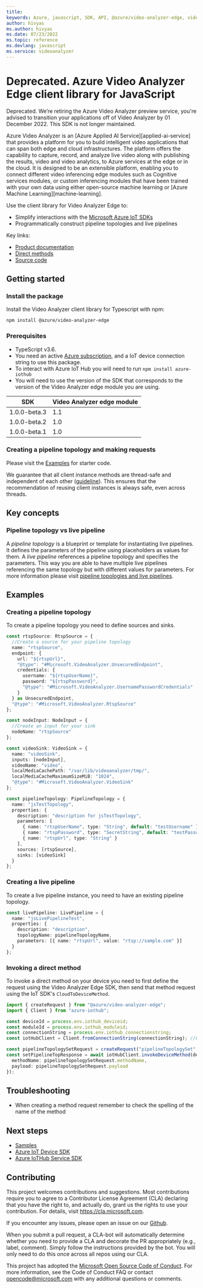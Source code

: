 ```yaml
---
title: 
keywords: Azure, javascript, SDK, API, @azure/video-analyzer-edge, videoanalyzer
author: hivyas
ms.author: hivyas
ms.date: 07/23/2022
ms.topic: reference
ms.devlang: javascript
ms.service: videoanalyzer
---
```

# Deprecated. Azure Video Analyzer Edge client library for JavaScript

Deprecated. We’re retiring the Azure Video Analyzer preview service, you're advised to transition your applications off of Video Analyzer by 01 December 2022. This SDK is not longer maintained.

Azure Video Analyzer is an [Azure Applied AI Service][applied-ai-service] that provides a platform for you to build intelligent video applications that can span both edge and cloud infrastructures. The platform offers the capability to capture, record, and analyze live video along with publishing the results, video and video analytics, to Azure services at the edge or in the cloud. It is designed to be an extensible platform, enabling you to connect different video inferencing edge modules such as Cognitive services modules, or custom inferencing modules that have been trained with your own data using either open-source machine learning or [Azure Machine Learning][machine-learning].

Use the client library for Video Analyzer Edge to:

- Simplify interactions with the [Microsoft Azure IoT SDKs](https://github.com/azure/azure-iot-sdks)
- Programmatically construct pipeline topologies and live pipelines

Key links:

- [Product documentation][doc_product]
- [Direct methods][doc_direct_methods]
- [Source code][source]

## Getting started

### Install the package

Install the Video Analyzer client library for Typescript with npm:

```bash
npm install @azure/video-analyzer-edge
```

### Prerequisites

- TypeScript v3.6.
- You need an active [Azure subscription][azure_sub], and a IoT device connection string to use this package.
- To interact with Azure IoT Hub you will need to run `npm install azure-iothub`
- You will need to use the version of the SDK that corresponds to the version of the Video Analyzer edge module you are using.

| SDK          | Video Analyzer edge module |
| ------------ | -------------------------- |
| 1.0.0-beta.3 | 1.1                        |
| 1.0.0-beta.2 | 1.0                        |
| 1.0.0-beta.1 | 1.0                        |

### Creating a pipeline topology and making requests

Please visit the [Examples](#examples) for starter code.

We guarantee that all client instance methods are thread-safe and independent of each other ([guideline](https://azure.github.io/azure-sdk/dotnet_introduction.html#dotnet-service-methods-thread-safety)). This ensures that the recommendation of reusing client instances is always safe, even across threads.

## Key concepts

### Pipeline topology vs live pipeline

A _pipeline topology_ is a blueprint or template for instantiating live pipelines. It defines the parameters of the pipeline using placeholders as values for them. A _live pipeline_ references a pipeline topology and specifies the parameters. This way you are able to have multiple live pipelines referencing the same topology but with different values for parameters. For more information please visit [pipeline topologies and live pipelines][doc_pipelines].

## Examples

### Creating a pipeline topology

To create a pipeline topology you need to define sources and sinks.

```typescript
const rtspSource: RtspSource = {
  //Create a source for your pipeline topology
  name: "rtspSource",
  endpoint: {
    url: "${rtspUrl}",
    "@type": "#Microsoft.VideoAnalyzer.UnsecuredEndpoint",
    credentials: {
      username: "${rtspUserName}",
      password: "${rtspPassword}",
      "@type": "#Microsoft.VideoAnalyzer.UsernamePasswordCredentials"
    }
  } as UnsecuredEndpoint,
  "@type": "#Microsoft.VideoAnalyzer.RtspSource"
};

const nodeInput: NodeInput = {
  //Create an input for your sink
  nodeName: "rtspSource"
};

const videoSink: VideoSink = {
  name: "videoSink",
  inputs: [nodeInput],
  videoName: "video",
  localMediaCachePath: "/var/lib/videoanalyzer/tmp/",
  localMediaCacheMaximumSizeMiB: "1024",
  "@type": "#Microsoft.VideoAnalyzer.VideoSink"
};

const pipelineTopology: PipelineTopology = {
  name: "jsTestTopology",
  properties: {
    description: "description for jsTestTopology",
    parameters: [
      { name: "rtspUserName", type: "String", default: "testUsername" },
      { name: "rtspPassword", type: "SecretString", default: "testPassword" },
      { name: "rtspUrl", type: "String" }
    ],
    sources: [rtspSource],
    sinks: [videoSink]
  }
};
```

### Creating a live pipeline

To create a live pipeline instance, you need to have an existing pipeline topology.

```typescript
const livePipeline: LivePipeline = {
  name: "jsLivePipelineTest",
  properties: {
    description: "description",
    topologyName: pipelineTopologyName,
    parameters: [{ name: "rtspUrl", value: "rtsp://sample.com" }]
  }
};
```

### Invoking a direct method

To invoke a direct method on your device you need to first define the request using the Video Analyzer Edge SDK, then send that method request using the IoT SDK's `CloudToDeviceMethod`.

```typescript
import { createRequest } from "@azure/video-analyzer-edge";
import { Client } from "azure-iothub";

const deviceId = process.env.iothub_deviceid;
const moduleId = process.env.iothub_moduleid;
const connectionString = process.env.iothub_connectionstring;
const iotHubClient = Client.fromConnectionString(connectionString); //Connect to your IoT Hub

const pipelineTopologySetRequest = createRequest("pipelineTopologySet", pipelineTopology);
const setPipelineTopResponse = await iotHubClient.invokeDeviceMethod(deviceId, moduleId, {
  methodName: pipelineTopologySetRequest.methodName,
  payload: pipelineTopologySetRequest.payload
});
```

## Troubleshooting

- When creating a method request remember to check the spelling of the name of the method

## Next steps

- [Samples][samples]
- [Azure IoT Device SDK][iot-device-sdk]
- [Azure IoTHub Service SDK][iot-hub-sdk]

## Contributing

This project welcomes contributions and suggestions. Most contributions require
you to agree to a Contributor License Agreement (CLA) declaring that you have
the right to, and actually do, grant us the rights to use your contribution.
For details, visit https://cla.microsoft.com.

If you encounter any issues, please open an issue on our [Github][github-page-issues].

When you submit a pull request, a CLA-bot will automatically determine whether
you need to provide a CLA and decorate the PR appropriately (e.g., label,
comment). Simply follow the instructions provided by the bot. You will only
need to do this once across all repos using our CLA.

This project has adopted the
[Microsoft Open Source Code of Conduct][code_of_conduct]. For more information,
see the Code of Conduct FAQ or contact opencode@microsoft.com with any
additional questions or comments.

<!-- LINKS -->

[azure_cli]: /cli/azure
[azure_sub]: https://azure.microsoft.com/free/
[cla]: https://cla.microsoft.com
[code_of_conduct]: https://opensource.microsoft.com/codeofconduct/
[coc_faq]: https://opensource.microsoft.com/codeofconduct/faq/
[coc_contact]: mailto:opencode@microsoft.com
[source]: https://aka.ms/ava/sdk/client/js/source
[samples]: https://aka.ms/video-analyzer-sample
[package]: https://aka.ms/ava/sdk/client/js
[doc_direct_methods]: https://go.microsoft.com/fwlink/?linkid=2162396
[doc_product]: https://go.microsoft.com/fwlink/?linkid=2162396
[doc_pipelines]: https://go.microsoft.com/fwlink/?linkid=2162396
[iot-device-sdk]: https://www.npmjs.com/package/azure-iot-device
[iot-hub-sdk]: https://github.com/Azure/azure-iot-sdk-node
[github-page-issues]: https://github.com/Azure/azure-sdk-for-js/issues

